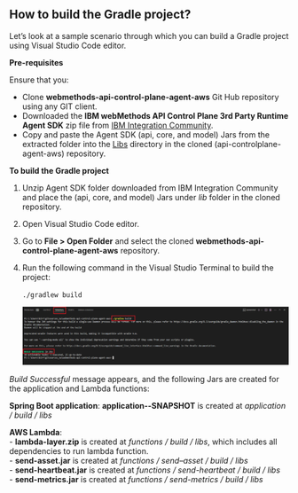 
## How to build the Gradle project?

Let’s look at a sample scenario through which you can build a Gradle project using Visual Studio Code editor.

**Pre-requisites** 

Ensure that you:

- Clone **webmethods-api-control-plane-agent-aws** Git Hub repository using any GIT client.
- Downloaded the **IBM webMethods API Control Plane 3rd Party Runtime Agent SDK** zip file from [IBM Integration Community](https://community.ibm.com/community/user/integration/communities/community-home/all-news?communitykey=82b75916-ed06-4a13-8eb6-0190da9f1bfa&LibraryFolderKey=&DefaultView=&8e5b3238-cf51-4036-aa29-601a6cd3e1b3=eyJsaWJyYXJ5ZW50cnkiOiJhMDAxMzc2Ni0wMWNiLTQ3ZDUtYmQ3Yi0wMTkyNDllNDZjYzIifQ==).
- Copy and paste the Agent SDK (api, core, and model) Jars from the extracted folder into the [Libs](../libs) directory in the cloned (api-controlplane-agent-aws) repository.


**To build the Gradle project**

1.	Unzip Agent SDK folder downloaded from IBM Integration Community and place the (api, core, and model) Jars under *lib* folder in the cloned repository.

2.	Open Visual Studio Code editor.

3.	Go to **File > Open Folder** and select the cloned **webmethods-api-control-plane-agent-aws** repository.

4.	Run the following command in the Visual Studio Terminal to build the project:

	 ``` ./gradlew build ```

	 ![](../docs/images/gradle_build.png)

   *Build Successful* message appears, and the following Jars are created for the application and Lambda functions:

   **Spring Boot application**: **application-<version>-SNAPSHOT** is created at *application / build / libs* <br>
   
   **AWS Lambda**: <br>
	- **lambda-layer.zip** is created at *functions / build / libs*, which includes all dependencies to run lambda function.<br>
	- **send-asset.jar** is created at *functions / send–asset  / build / libs* <br>
	- **send-heartbeat.jar** is created at *functions / send-heartbeat / build / libs* <br>
	- **send-metrics.jar** is created at *functions / send-metrics / build / libs*

